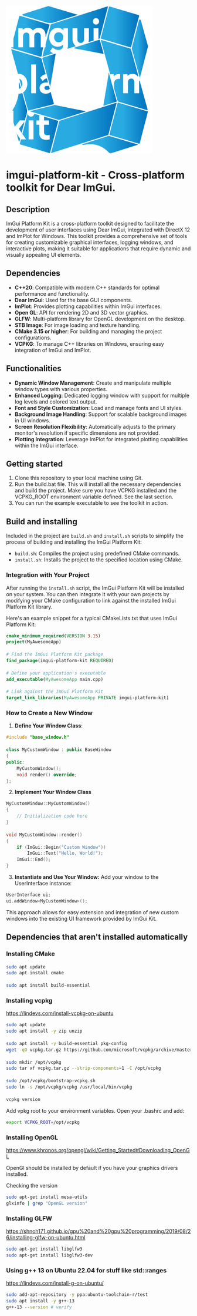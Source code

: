 
<img src="./imgui-platform-kit/resources/images/logo-bg.png" alt="logo" width="400" height="400">


imgui-platform-kit - Cross-platform toolkit for Dear ImGui.
===============================================


## Description
ImGui Platform Kit is a cross-platform toolkit designed to facilitate the development of user interfaces using Dear ImGui, integrated with DirectX 12 and ImPlot for Windows. This toolkit provides a comprehensive set of tools for creating customizable graphical interfaces, logging windows, and interactive plots, making it suitable for applications that require dynamic and visually appealing UI elements.

## Dependencies
- **C++20**: Compatible with modern C++ standards for optimal performance and functionality.
- **Dear ImGui**: Used for the base GUI components.
- **ImPlot**: Provides plotting capabilities within ImGui interfaces.
- **Open GL**: API for rendering 2D and 3D vector graphics.
- **GLFW**: Multi-platform library for OpenGL development on the desktop.
- **STB Image**: For image loading and texture handling.
- **CMake 3.15 or higher**: For building and managing the project configurations.
- **VCPKG**: To manage C++ libraries on Windows, ensuring easy integration of ImGui and ImPlot.

## Functionalities
- **Dynamic Window Management**: Create and manipulate multiple window types with various properties.
- **Enhanced Logging**: Dedicated logging window with support for multiple log levels and colored text output.
- **Font and Style Customization**: Load and manage fonts and UI styles.
- **Background Image Handling**: Support for scalable background images in UI windows.
- **Screen Resolution Flexibility**: Automatically adjusts to the primary monitor's resolution if specific dimensions are not provided.
- **Plotting Integration**: Leverage ImPlot for integrated plotting capabilities within the ImGui interface.

## Getting started

1. Clone this repository to your local machine using Git.
2. Run the build.bat file. This will install all the necessary dependencies and build the project. Make sure you have VCPKG installed and the VCPKG_ROOT environment variable defined. See the last section.
3. You can run the example executable to see the toolkit in action.

## Build and installing

Included in the project are ```build.sh``` and ```install.sh``` scripts to simplify the process of building and installing the ImGui Platform Kit:
- ```build.sh```: Compiles the project using predefined CMake commands.
- ```install.sh```: Installs the project to the specified location using CMake.

### Integration with Your Project
After running the ```install.sh``` script, the ImGui Platform Kit will be installed on your system. You can then integrate it with your own projects by modifying your CMake configuration to link against the installed ImGui Platform Kit library.

Here's an example snippet for a typical CMakeLists.txt that uses ImGui Platform Kit:

```cmake
cmake_minimum_required(VERSION 3.15)
project(MyAwesomeApp)

# Find the ImGui Platform Kit package
find_package(imgui-platform-kit REQUIRED)

# Define your application's executable
add_executable(MyAwesomeApp main.cpp)

# Link against the ImGui Platform Kit
target_link_libraries(MyAwesomeApp PRIVATE imgui-platform-kit)
```

### How to Create a New Window

1. **Define Your Window Class**:
 ```cpp
 #include "base_window.h"

 class MyCustomWindow : public BaseWindow 
 {
 public:
     MyCustomWindow();
     void render() override;
 };
 ```
2. **Implement Your Window Class**
```cpp
MyCustomWindow::MyCustomWindow() 
{
    // Initialization code here
}

void MyCustomWindow::render() 
{
    if (ImGui::Begin("Custom Window")) 
        ImGui::Text("Hello, World!");
    ImGui::End();
}
 ```
3. **Instantiate and Use Your Window:**
Add your window to the UserInterface instance:
```cpp
UserInterface ui;
ui.addWindow<MyCustomWindow>();
```
This approach allows for easy extension and integration of new custom windows into the existing UI framework provided by ImGui Kit.

## Dependencies that aren't installed automatically

### Installing CMake

```bash
sudo apt update
sudo apt install cmake

sudo apt install build-essential
```

### Installing vcpkg

https://lindevs.com/install-vcpkg-on-ubuntu

```bash
sudo apt update
sudo apt install -y zip unzip

sudo apt install -y build-essential pkg-config
wget -qO vcpkg.tar.gz https://github.com/microsoft/vcpkg/archive/master.tar.gz

sudo mkdir /opt/vcpkg
sudo tar xf vcpkg.tar.gz --strip-components=1 -C /opt/vcpkg

sudo /opt/vcpkg/bootstrap-vcpkg.sh
sudo ln -s /opt/vcpkg/vcpkg /usr/local/bin/vcpkg

vcpkg version
```

Add vpkg root to your environment variables. Open your .bashrc and add:

```bash
export VCPKG_ROOT=/opt/vcpkg
```

### Installing OpenGL

https://www.khronos.org/opengl/wiki/Getting_Started#Downloading_OpenGL

OpenGl should be installed by default if you have your graphics drivers installed.

Checking the version

```bash
sudo apt-get install mesa-utils
glxinfo | grep "OpenGL version"
```

### Installing GLFW

https://shnoh171.github.io/gpu%20and%20gpu%20programming/2019/08/26/installing-glfw-on-ubuntu.html

```bash
sudo apt-get install libglfw3
sudo apt-get install libglfw3-dev
```

### Using g++ 13 on Ubuntu 22.04 for stuff like std::ranges

https://lindevs.com/install-g-on-ubuntu/

```bash
sudo add-apt-repository -y ppa:ubuntu-toolchain-r/test
sudo apt install -y g++-13
g++-13 --version # verify
```

